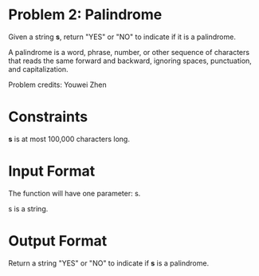# Problem 2: Palindrome

Given a string **s**, return "YES" or "NO" to indicate if it is a palindrome.

A palindrome is a word, phrase, number, or other sequence of characters that reads the same forward and backward, ignoring spaces, punctuation, and capitalization. 

Problem credits: Youwei Zhen

# Constraints
**s** is at most 100,000 characters long.

# Input Format
The function will have one parameter: s.

s is a string.

# Output Format
Return a string "YES" or "NO" to indicate if **s** is a palindrome.